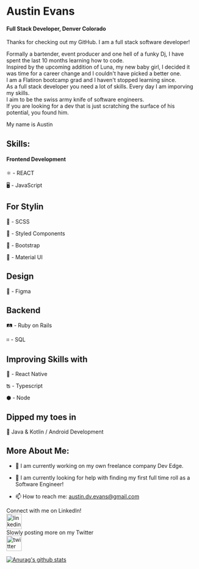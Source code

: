 # Austin Evans 
#### Full Stack Developer, Denver Colorado


Thanks for checking out my GitHub. I am a full stack software developer! 


Formally a bartender, event producer and one hell of a funky Dj, I have spent the last 10 months learning how to code. <br/>
Inspired by the upcoming addition of Luna, my new baby girl, I decided it was time for a career change and I couldn't have picked a better one. <br/>
I am a Flatiron bootcamp grad and I haven't stopped learning since.  <br/>
As a full stack developer you need a lot of skills. Every day I am imporving my skills.  <br/>
I aim to be the swiss army knife of software engineers.  <br/>
If you are looking for a dev that is just scratching the surface of his potential, you found him.   <br/>

My name is Austin

## Skills:

#### Frontend Development

⚛ - REACT 

🖥 - JavaScript


## For Stylin

🦩 - SCSS

💅 - Styled Components

👢 - Bootstrap 

🧱 - Material UI

## Design

🍥 - Figma


## Backend

🛤 - Ruby on Rails

⌗ - SQL


## Improving Skills with 

📱 - React Native

ʦ - Typescript

⬢ - Node

## Dipped my toes in

🤖 Java & Kotlin / Android Development


## More About Me:

- 🔭  I am currently working on my own freelance company Dev Edge. 

- 🤔  I am currently looking for help with finding my first full time roll as a Software Engineer!


- 📫  How to reach me: austin.dv.evans@gmail.com 

Connect with me on LinkedIn!  <br/>
[<img src='https://cdn.jsdelivr.net/npm/simple-icons@3.0.1/icons/linkedin.svg' alt='linkedin' height='40'>](https://www.linkedin.com/in/Austin-DV-Evans/)  
Slowly posting more on my Twitter   <br/>
[<img src='https://cdn.jsdelivr.net/npm/simple-icons@3.0.1/icons/twitter.svg' alt='twitter' height='40'>](https://twitter.com/@AustinDVEvans)  



[![Anurag's github stats](https://github-readme-stats.vercel.app/api?username=austin-dv-evans&show_icons=true&theme=react)](https://github.com/anuraghazra/github-readme-stats)

<!--
**Austin-dv-Evans/Austin-dv-Evans** is a ✨ _special_ ✨ repository because its `README.md` (this file) appears on your GitHub profile.

